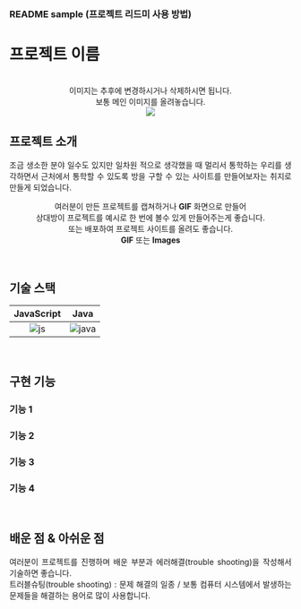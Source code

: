 ### README sample (프로젝트 리드미 사용 방법)
# 프로젝트 이름

<p align="center">
  <br>
  이미지는 추후에 변경하시거나 삭제하시면 됩니다.<br /> 보통 메인 이미지를 올려놓습니다.<br />
  <img src="https://img.freepik.com/free-vector/video-conference-remote-working-flat-illustration-screen-laptop-with-group-colleagues-people-conn_88138-548.jpg?w=900&t=st=1691033873~exp=1691034473~hmac=36bcd6579f5373a2f4555b77b3c120770cb7ab06608a267b80ca7ec436648620">
  <br>
</p>



## 프로젝트 소개

<p align="justify">
 조금 생소한 분야 일수도 있지만 일차원 적으로 생각했을 때 멀리서 통학하는 우리를 생각하면서 근처에서 통학할 수 있도록 방을 구할 수 있는
 사이트를 만들어보자는 취지로 만들게 되었습니다.
</p>

<p align="center">
여러분이 만든 프로젝트를 캡쳐하거나 <strong>GIF</strong> 화면으로 만들어 <br />
상대방이 프로젝트를 예시로 한 번에 볼수 있게 만들어주는게 좋습니다.<br />
또는 배포하여 프로젝트 사이트를 올려도 좋습니다.<br />
<strong>GIF</strong> 또는 <strong>Images</strong>
</p>

<br>

## 기술 스택

| JavaScript |    Java    | 
| :--------: | :--------: | 
|   ![js]    |  ![java]   |

<br>

## 구현 기능

### 기능 1

### 기능 2

### 기능 3

### 기능 4

<br>

## 배운 점 & 아쉬운 점

<p align="justify">
여러분이 프로젝트를 진행하며 배운 부분과 에러해결(trouble shooting)을 작성해서 기술하면 좋습니다.<br />
트러블슈팅(trouble shooting) : 문제 해결의 일종 / 보통 컴퓨터 시스템에서 발생하는 문제들을 해결하는 용어로 많이 사용합니다.
</p>

<br>


<!-- Stack Icon Refernces -->

[js]: ./readme-static/img/javascript.svg
[java]: ./readme-static/img/java.svg
